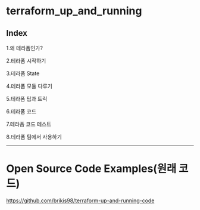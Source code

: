 # terraform_up_and_running

## Index

1.왜 테라폼인가?

2.테라폼 시작하기

3.테라폼 State

4.테라폼 모듈 다루기

5.테라폼 팁과 트릭

6.테라폼 코드

7.테라폼 코드 테스트

8.테라폼 팀에서 사용하기


---

# Open Source Code Examples(원래 코드)

https://github.com/brikis98/terraform-up-and-running-code

